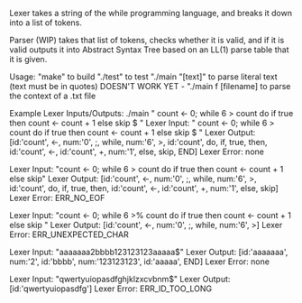 Lexer takes a string of the while programming language, and breaks it 
down into a list of tokens. 

Parser (WIP) takes that list of tokens, checks whether it is valid, and if it 
is valid outputs it into Abstract Syntax Tree based on an LL(1) parse table
that it is given.

Usage: "make" to build
"./test" to test
"./main "[text]" to parse literal text (text must be in quotes)
DOESN'T WORK YET - "./main f [filename] to parse the context of a .txt file

Example Lexer Inputs/Outputs:
./main " count <- 0; while 6 > count do if true then count <- count + 1 else skip $ "
Lexer Input: " count <- 0; while 6 > count do if true then count <- count + 1 else skip $ "
Lexer Output: [id:'count', <-, num:'0', ;, while, num:'6', >, id:'count', do, if, true, then, id:'count', <-, id:'count', +, num:'1', else, skip, END]
Lexer Error: none

Lexer Input: "count <- 0; while 6 > count do if true then count <- count + 1 else skip"
Lexer Output: [id:'count', <-, num:'0', ;, while, num:'6', >, id:'count', do, if, true, then, id:'count', <-, id:'count', +, num:'1', else, skip]
Lexer Error: ERR_NO_EOF

Lexer Input: "count <- 0; while 6 >% count do if true then count <- count + 1 else skip  "
Lexer Output: [id:'count', <-, num:'0', ;, while, num:'6', >]
Lexer Error: ERR_UNEXPECTED_CHAR

Lexer Input: "aaaaaaa2bbbb123123123aaaaa$"
Lexer Output: [id:'aaaaaaa', num:'2', id:'bbbb', num:'123123123', id:'aaaaa', END]
Lexer Error: none

Lexer Input: "qwertyuiopasdfghjklzxcvbnm$"
Lexer Output: [id:'qwertyuiopasdfg']
Lexer Error: ERR_ID_TOO_LONG


